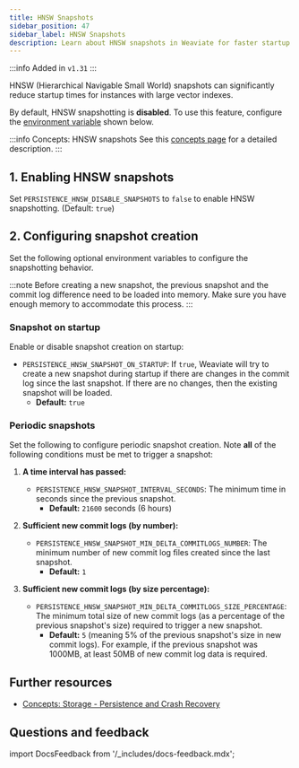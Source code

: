 ```yaml
---
title: HNSW Snapshots
sidebar_position: 47
sidebar_label: HNSW Snapshots
description: Learn about HNSW snapshots in Weaviate for faster startup times and how to manage them.
---
```


:::info Added in `v1.31`
:::

HNSW (Hierarchical Navigable Small World) snapshots can significantly reduce startup times for instances with large vector indexes.

By default, HNSW snapshotting is **disabled**. To use this feature, configure the [environment variable](../config-refs/env-vars/index.md) shown below.

:::info Concepts: HNSW snapshots
See this [concepts page](../concepts/storage.md#hnsw-snapshots) for a detailed description.
:::

## 1. Enabling HNSW snapshots

Set `PERSISTENCE_HNSW_DISABLE_SNAPSHOTS` to `false` to enable HNSW snapshotting. (Default: `true`)

## 2. Configuring snapshot creation

Set the following optional environment variables to configure the snapshotting behavior.

:::note
Before creating a new snapshot, the previous snapshot and the commit log difference need to be loaded into memory. Make sure you have enough memory to accommodate this process.
:::

### Snapshot on startup

Enable or disable snapshot creation on startup:

- `PERSISTENCE_HNSW_SNAPSHOT_ON_STARTUP`: If `true`, Weaviate will try to create a new snapshot during startup if there are changes in the commit log since the last snapshot. If there are no changes, then the existing snapshot will be loaded.
  - **Default:** `true`

### Periodic snapshots

Set the following to configure periodic snapshot creation. Note **all** of the following conditions must be met to trigger a snapshot:

1.  **A time interval has passed:**

    - `PERSISTENCE_HNSW_SNAPSHOT_INTERVAL_SECONDS`: The minimum time in seconds since the previous snapshot.
      - **Default:** `21600` seconds (6 hours)

2.  **Sufficient new commit logs (by number):**

    - `PERSISTENCE_HNSW_SNAPSHOT_MIN_DELTA_COMMITLOGS_NUMBER`: The minimum number of new commit log files created since the last snapshot.
      - **Default:** `1`

3.  **Sufficient new commit logs (by size percentage):**
    - `PERSISTENCE_HNSW_SNAPSHOT_MIN_DELTA_COMMITLOGS_SIZE_PERCENTAGE`: The minimum total size of new commit logs (as a percentage of the previous snapshot's size) required to trigger a new snapshot.
      - **Default:** `5` (meaning 5% of the previous snapshot's size in new commit logs). For example, if the previous snapshot was 1000MB, at least 50MB of new commit log data is required.

## Further resources

- [Concepts: Storage - Persistence and Crash Recovery](../concepts/storage.md#persistence-and-crash-recovery)

## Questions and feedback

import DocsFeedback from '/\_includes/docs-feedback.mdx';

<DocsFeedback/>
